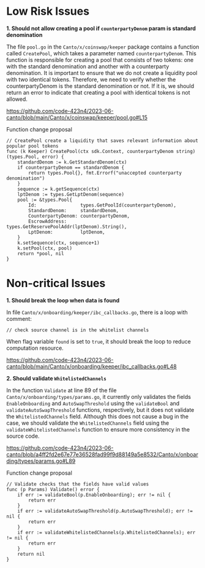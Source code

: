 # Low Risk Issues

**1. Should not allow creating a pool if `counterpartyDenom` param is standard denomination**

The file `pool.go` in the `Canto/x/coinswap/keeper` package contains a function called `CreatePool`, which takes a parameter named `counterpartyDenom`. This function is responsible for creating a pool that consists of two tokens: one with the standard denomination and another with a counterparty denomination. It is important to ensure that we do not create a liquidity pool with two identical tokens. Therefore, we need to verify whether the counterpartyDenom is the standard denomination or not. If it is, we should return an error to indicate that creating a pool with identical tokens is not allowed.

https://github.com/code-423n4/2023-06-canto/blob/main/Canto/x/coinswap/keeper/pool.go#L15

Function change proposal

```golang
// CreatePool create a liquidity that saves relevant information about popular pool tokens
func (k Keeper) CreatePool(ctx sdk.Context, counterpartyDenom string) (types.Pool, error) {
	standardDenom := k.GetStandardDenom(ctx)
	if counterpartyDenom == standardDenom {
		return types.Pool{}, fmt.Errorf("unaccepted counterparty denomination")
	}
	sequence := k.getSequence(ctx)
	lptDenom := types.GetLptDenom(sequence)
	pool := &types.Pool{
		Id:                types.GetPoolId(counterpartyDenom),
		StandardDenom:     standardDenom,
		CounterpartyDenom: counterpartyDenom,
		EscrowAddress:     types.GetReservePoolAddr(lptDenom).String(),
		LptDenom:          lptDenom,
	}
	k.setSequence(ctx, sequence+1)
	k.setPool(ctx, pool)
	return *pool, nil
}
```

# Non-critical Issues

**1. Should break the loop when data is found**

In file `Canto/x/onboarding/keeper/ibc_callbacks.go`, there is a loop with comment:

```
// check source channel is in the whitelist channels
```

When flag variable `found` is set to `true`, it should break the loop to reduce computation resource.

https://github.com/code-423n4/2023-06-canto/blob/main/Canto/x/onboarding/keeper/ibc_callbacks.go#L48

**2. Should validate `WhitelistedChannels`**

In the function `Validate` at line 89 of the file `Canto/x/onboarding/types/params.go`, it currently only validates the fields `EnableOnboarding` and `AutoSwapThreshold` using the `validateBool` and `validateAutoSwapThreshold` functions, respectively, but it does not validate the `WhitelistedChannels` field. Although this does not cause a bug in the case, we should validate the `WhitelistedChannels` field using the `validateWhitelistedChannels` function to ensure more consistency in the source code.

https://github.com/code-423n4/2023-06-canto/blob/a4ff2fd2e67e77e36528fad99f9d88149a5e8532/Canto/x/onboarding/types/params.go#L89


Function change proposal
```golang
// Validate checks that the fields have valid values
func (p Params) Validate() error {
	if err := validateBool(p.EnableOnboarding); err != nil {
		return err
	}
	if err := validateAutoSwapThreshold(p.AutoSwapThreshold); err != nil {
		return err
	}
	if err := validateWhitelistedChannels(p.WhitelistedChannels); err != nil {
		return err
	}
	return nil
}
```
